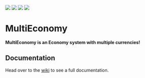 [![](https://poggit.pmmp.io/shield.state/MultiEconomy)](https://poggit.pmmp.io/p/MultiEconomy) [![](https://poggit.pmmp.io/shield.api/MultiEconomy)](https://poggit.pmmp.io/p/MultiEconomy) [![](https://poggit.pmmp.io/shield.dl.total/MultiEconomy)](https://poggit.pmmp.io/p/MultiEconomy)
[![](https://poggit.pmmp.io/shield.dl/MultiEconomy)](https://poggit.pmmp.io/p/MultiEconomy)
# MultiEconomy
**MultiEconomy is an Economy system with multiple currencies!**

## Documentation
Head over to the [wiki](https://github.com/TwistedAsylumMC/MultiEconomy/wiki) to see a full documentation.